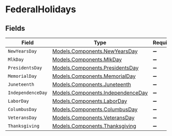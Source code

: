 # FederalHolidays


## Fields

| Field                                                                           | Type                                                                            | Required                                                                        | Description                                                                     |
| ------------------------------------------------------------------------------- | ------------------------------------------------------------------------------- | ------------------------------------------------------------------------------- | ------------------------------------------------------------------------------- |
| `NewYearsDay`                                                                   | [Models.Components.NewYearsDay](../../Models/Components/NewYearsDay.md)         | :heavy_minus_sign:                                                              | N/A                                                                             |
| `MlkDay`                                                                        | [Models.Components.MlkDay](../../Models/Components/MlkDay.md)                   | :heavy_minus_sign:                                                              | N/A                                                                             |
| `PresidentsDay`                                                                 | [Models.Components.PresidentsDay](../../Models/Components/PresidentsDay.md)     | :heavy_minus_sign:                                                              | N/A                                                                             |
| `MemorialDay`                                                                   | [Models.Components.MemorialDay](../../Models/Components/MemorialDay.md)         | :heavy_minus_sign:                                                              | N/A                                                                             |
| `Juneteenth`                                                                    | [Models.Components.Juneteenth](../../Models/Components/Juneteenth.md)           | :heavy_minus_sign:                                                              | N/A                                                                             |
| `IndependenceDay`                                                               | [Models.Components.IndependenceDay](../../Models/Components/IndependenceDay.md) | :heavy_minus_sign:                                                              | N/A                                                                             |
| `LaborDay`                                                                      | [Models.Components.LaborDay](../../Models/Components/LaborDay.md)               | :heavy_minus_sign:                                                              | N/A                                                                             |
| `ColumbusDay`                                                                   | [Models.Components.ColumbusDay](../../Models/Components/ColumbusDay.md)         | :heavy_minus_sign:                                                              | N/A                                                                             |
| `VeteransDay`                                                                   | [Models.Components.VeteransDay](../../Models/Components/VeteransDay.md)         | :heavy_minus_sign:                                                              | N/A                                                                             |
| `Thanksgiving`                                                                  | [Models.Components.Thanksgiving](../../Models/Components/Thanksgiving.md)       | :heavy_minus_sign:                                                              | N/A                                                                             |